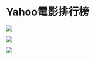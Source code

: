 # Yahoo電影排行榜


![](https://i.imgur.com/J3sm2Uv.gif)

![](https://i.imgur.com/JUM0Jg9.png)

![](https://i.imgur.com/XK4U4gk.png)

